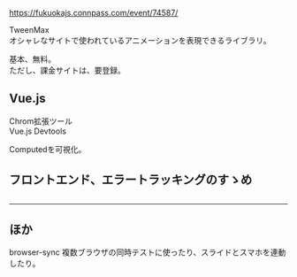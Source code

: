 https://fukuokajs.connpass.com/event/74587/  
  
TweenMax  
オシャレなサイトで使われているアニメーションを表現できるライブラリ。  

基本、無料。  
ただし、課金サイトは、要登録。  


## Vue.js
Chrom拡張ツール  
Vue.js Devtools

Computedを可視化。

## フロントエンド、エラートラッキングのすゝめ

## 


_______________________________________
## ほか
browser-sync
複数ブラウザの同時テストに使ったり、スライドとスマホを連動したり。



